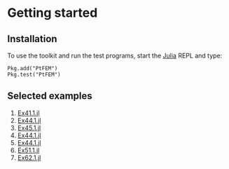 # Getting started

## Installation

To use the toolkit and run the test programs, start the [Julia](http://julialang.org) REPL and type:

```
Pkg.add("PtFEM")
Pkg.test("PtFEM")
```

## Selected examples

1. [Ex41.1.jl](https://github.com/PtFEM/PtFEM.jl/blob/master/docs/src/Ex41.1.md)
1. [Ex44.1.jl](https://github.com/PtFEM/PtFEM.jl/blob/master/docs/src/Ex44.1.md)
1. [Ex45.1.jl](https://github.com/PtFEM/PtFEM.jl/blob/master/docs/src/Ex45.1.md)
1. [Ex44.1.jl](https://github.com/PtFEM/PtFEM.jl/blob/master/docs/src/Ex46.1.md)
1. [Ex44.1.jl](https://github.com/PtFEM/PtFEM.jl/blob/master/docs/src/Ex47.1.md)
1. [Ex51.1.jl](https://github.com/PtFEM/PtFEM.jl/blob/master/docs/src/Ex51.1.md)
1. [Ex62.1.jl](https://github.com/PtFEM/PtFEM.jl/blob/master/docs/src/Ex62.1.md)
